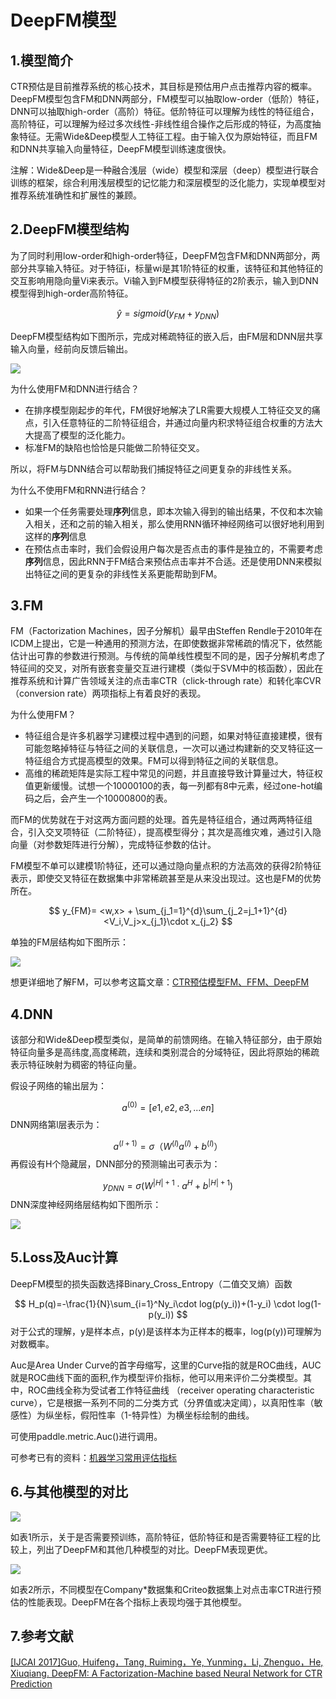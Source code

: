 # DeepFM模型

## 1.模型简介

CTR预估是目前推荐系统的核心技术，其目标是预估用户点击推荐内容的概率。DeepFM模型包含FM和DNN两部分，FM模型可以抽取low-order（低阶）特征，DNN可以抽取high-order（高阶）特征。低阶特征可以理解为线性的特征组合，高阶特征，可以理解为经过多次线性-非线性组合操作之后形成的特征，为高度抽象特征。无需Wide&Deep模型人工特征工程。由于输入仅为原始特征，而且FM和DNN共享输入向量特征，DeepFM模型训练速度很快。

注解：Wide&Deep是一种融合浅层（wide）模型和深层（deep）模型进行联合训练的框架，综合利用浅层模型的记忆能力和深层模型的泛化能力，实现单模型对推荐系统准确性和扩展性的兼顾。

## 2.DeepFM模型结构

为了同时利用low-order和high-order特征，DeepFM包含FM和DNN两部分，两部分共享输入特征。对于特征i，标量wi是其1阶特征的权重，该特征和其他特征的交互影响用隐向量Vi来表示。Vi输入到FM模型获得特征的2阶表示，输入到DNN模型得到high-order高阶特征。


$$
\hat{y} = sigmoid(y_{FM} + y_{DNN})
$$

DeepFM模型结构如下图所示，完成对稀疏特征的嵌入后，由FM层和DNN层共享输入向量，经前向反馈后输出。

![](https://ai-studio-static-online.cdn.bcebos.com/8654648d844b4233b3a05e918dedc9b777cf786af2ba49af9a92fc00cd050ef3)



为什么使用FM和DNN进行结合？

* 在排序模型刚起步的年代，FM很好地解决了LR需要大规模人工特征交叉的痛点，引入任意特征的二阶特征组合，并通过向量内积求特征组合权重的方法大大提高了模型的泛化能力。
* 标准FM的缺陷也恰恰是只能做二阶特征交叉。  

所以，将FM与DNN结合可以帮助我们捕捉特征之间更复杂的非线性关系。



为什么不使用FM和RNN进行结合？

* 如果一个任务需要处理**序列**信息，即本次输入得到的输出结果，不仅和本次输入相关，还和之前的输入相关，那么使用RNN循环神经网络可以很好地利用到这样的**序列**信息
* 在预估点击率时，我们会假设用户每次是否点击的事件是独立的，不需要考虑**序列**信息，因此RNN于FM结合来预估点击率并不合适。还是使用DNN来模拟出特征之间的更复杂的非线性关系更能帮助到FM。

## 3.FM

FM（Factorization Machines，因子分解机）最早由Steffen Rendle于2010年在ICDM上提出，它是一种通用的预测方法，在即使数据非常稀疏的情况下，依然能估计出可靠的参数进行预测。与传统的简单线性模型不同的是，因子分解机考虑了特征间的交叉，对所有嵌套变量交互进行建模（类似于SVM中的核函数），因此在推荐系统和计算广告领域关注的点击率CTR（click-through rate）和转化率CVR（conversion rate）两项指标上有着良好的表现。

为什么使用FM？

* 特征组合是许多机器学习建模过程中遇到的问题，如果对特征直接建模，很有可能忽略掉特征与特征之间的关联信息，一次可以通过构建新的交叉特征这一特征组合方式提高模型的效果。FM可以得到特征之间的关联信息。
* 高维的稀疏矩阵是实际工程中常见的问题，并且直接导致计算量过大，特征权值更新缓慢。试想一个10000100的表，每一列都有8中元素，经过one-hot编码之后，会产生一个10000800的表。  

而FM的优势就在于对这两方面问题的处理。首先是特征组合，通过两两特征组合，引入交叉项特征（二阶特征），提高模型得分；其次是高维灾难，通过引入隐向量（对参数矩阵进行分解），完成特征参数的估计。

FM模型不单可以建模1阶特征，还可以通过隐向量点积的方法高效的获得2阶特征表示，即使交叉特征在数据集中非常稀疏甚至是从来没出现过。这也是FM的优势所在。


$$
y_{FM}= <w,x> + \sum_{j_1=1}^{d}\sum_{j_2=j_1+1}^{d}<V_i,V_j>x_{j_1}\cdot x_{j_2}
$$

单独的FM层结构如下图所示：

![](https://ai-studio-static-online.cdn.bcebos.com/bda8da10940b43ada3337c03332fe06ad1cd95f7780243888050023be33fc88c)

想更详细地了解FM，可以参考这篇文章：[CTR预估模型FM、FFM、DeepFM](https://www.biaodianfu.com/ctr-fm-ffm-deepfm.html)

## 4.DNN

该部分和Wide&Deep模型类似，是简单的前馈网络。在输入特征部分，由于原始特征向量多是高纬度,高度稀疏，连续和类别混合的分域特征，因此将原始的稀疏表示特征映射为稠密的特征向量。

假设子网络的输出层为：


$$
a^{(0)}=[e1,e2,e3,...en]
$$
DNN网络第l层表示为：


$$
a^{(l+1)}=\sigma{（W^{(l)}a^{(l)}+b^{(l)}）}
$$
再假设有H个隐藏层，DNN部分的预测输出可表示为：


$$
y_{DNN}= \sigma{(W^{|H|+1}\cdot a^H + b^{|H|+1})}
$$
DNN深度神经网络层结构如下图所示：

![](https://ai-studio-static-online.cdn.bcebos.com/df8159e1d56646fe868e8a3ed71c6a46f03c716ad1d74f3fae88800231e2f6d8)



## 5.Loss及Auc计算

DeepFM模型的损失函数选择Binary_Cross_Entropy（二值交叉熵）函数


$$
H_p(q)=-\frac{1}{N}\sum_{i=1}^Ny_i\cdot log(p(y_i))+(1-y_i) \cdot log(1-p(y_i))
$$
对于公式的理解，y是样本点，p(y)是该样本为正样本的概率，log(p(y))可理解为对数概率。

Auc是Area Under Curve的首字母缩写，这里的Curve指的就是ROC曲线，AUC就是ROC曲线下面的面积,作为模型评价指标，他可以用来评价二分类模型。其中，ROC曲线全称为受试者工作特征曲线 （receiver operating characteristic curve），它是根据一系列不同的二分类方式（分界值或决定阈），以真阳性率（敏感性）为纵坐标，假阳性率（1-特异性）为横坐标绘制的曲线。

可使用paddle.metric.Auc()进行调用。

可参考已有的资料：[机器学习常用评估指标](https://paddlepedia.readthedocs.io/en/latest/tutorials/deep_learning/metrics/evaluation_metric.html?highlight=auc#auc)



## 6.与其他模型的对比



![](https://ai-studio-static-online.cdn.bcebos.com/09f6e16a0ca74b82ba19c92d765244927c89aa48b5fa4574a0db292a9567b176)

如表1所示，关于是否需要预训练，高阶特征，低阶特征和是否需要特征工程的比较上，列出了DeepFM和其他几种模型的对比。DeepFM表现更优。

![](https://ai-studio-static-online.cdn.bcebos.com/6259b8c917484ae0893ece1b2ac45ffeae5e567728984c58a3a99a78314047d5)



如表2所示，不同模型在Company*数据集和Criteo数据集上对点击率CTR进行预估的性能表现。DeepFM在各个指标上表现均强于其他模型。

## 7.参考文献

[[IJCAI 2017]Guo, Huifeng，Tang, Ruiming，Ye, Yunming，Li, Zhenguo，He, Xiuqiang. DeepFM: A Factorization-Machine based Neural Network for CTR Prediction](https://arxiv.org/pdf/1703.04247.pdf)



